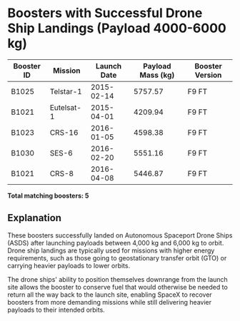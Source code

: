 # Boosters with Successful Drone Ship Landings (Payload 4000-6000 kg)

| Booster ID | Mission | Launch Date | Payload Mass (kg) | Booster Version |
|------------|---------|-------------|-------------------|----------------|
| B1025 | Telstar-1 | 2015-02-14 | 5757.57 | F9 FT |
| B1021 | Eutelsat-1 | 2015-04-01 | 4209.94 | F9 FT |
| B1023 | CRS-16 | 2016-01-05 | 4598.38 | F9 FT |
| B1030 | SES-6 | 2016-02-20 | 5551.16 | F9 FT |
| B1021 | CRS-8 | 2016-04-08 | 5446.87 | F9 FT |

**Total matching boosters: 5**

## Explanation

These boosters successfully landed on Autonomous Spaceport Drone Ships (ASDS) after launching payloads between 4,000 kg and 6,000 kg to orbit. Drone ship landings are typically used for missions with higher energy requirements, such as those going to geostationary transfer orbit (GTO) or carrying heavier payloads to lower orbits.

The drone ships' ability to position themselves downrange from the launch site allows the booster to conserve fuel that would otherwise be needed to return all the way back to the launch site, enabling SpaceX to recover boosters from more demanding missions while still delivering heavier payloads to their intended orbits.